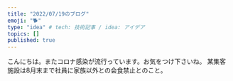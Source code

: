 ```yaml
---
title: "2022/07/19のブログ"
emoji: "🐕"
type: "idea" # tech: 技術記事 / idea: アイデア
topics: []
published: true
---
```

こんにちは。またコロナ感染が流行っています。お気をつけ下さいね。
某集客施設は8月末まで社員に家族以外との会食禁止とのこと。
